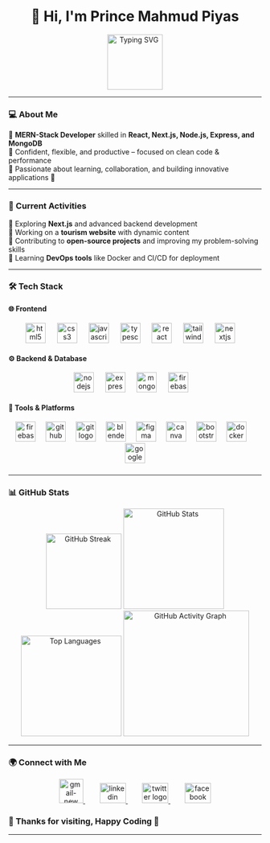 <h1 align="center">👋 Hi, I'm Prince Mahmud Piyas</h1>

<p align="center">
  <img height="110px" src="https://readme-typing-svg.herokuapp.com?font=Fira+Code&weight=500&size=20&pause=1000&color=F75029&center=true&vCenter=true&multiline=true&width=600&height=50&lines=MERN+Stack+Developer+%7C+Passionate+Problem+Solver;Building+Scalable+and+Efficient+Web+Applications" alt="Typing SVG">
</p>

---

### 💻 About Me  
🔹 **MERN-Stack Developer** skilled in **React, Next.js, Node.js, Express, and MongoDB**  
🔹 Confident, flexible, and productive – focused on clean code & performance  
🔹 Passionate about learning, collaboration, and building innovative applications 🚀  

---

### 🚀 Current Activities  
🔹 Exploring **Next.js** and advanced backend development  
🔹 Working on a **tourism website** with dynamic content  
🔹 Contributing to **open-source projects** and improving my problem-solving skills  
🔹 Learning **DevOps tools** like Docker and CI/CD for deployment  

---

### 🛠 Tech Stack  

#### **🌐 Frontend**  

<div align="center">
  <img src="https://cdn.jsdelivr.net/gh/devicons/devicon/icons/html5/html5-original.svg" height="40" alt="html5 logo"  />
  <img width="15" />
  <img src="https://cdn.jsdelivr.net/gh/devicons/devicon/icons/css3/css3-original.svg" height="40" alt="css3 logo"  />
  <img width="15" />
  <img src="https://cdn.jsdelivr.net/gh/devicons/devicon/icons/javascript/javascript-original.svg" height="40" alt="javascript logo"  />
  <img width="15" />
  <img src="https://cdn.jsdelivr.net/gh/devicons/devicon/icons/typescript/typescript-original.svg" height="40" alt="typescript logo"  />
  <img width="15" />
  <img src="https://cdn.jsdelivr.net/gh/devicons/devicon/icons/react/react-original.svg" height="40" alt="react logo"  />
  <img width="15" />
  <img src="https://cdn.simpleicons.org/tailwindcss/06B6D4" height="40" alt="tailwindcss logo"  />
  <img width="15" />
  <img src="https://img.shields.io/badge/Next.js-000000?logo=nextdotjs&logoColor=white&style=for-the-badge" height="40" alt="nextjs logo"  />
  <img width="15" />
</div>

#### **⚙ Backend & Database**  
<div align="center">
  <img src="https://img.shields.io/badge/Node.js-339933?logo=nodedotjs&logoColor=white&style=for-the-badge" height="40" alt="nodejs logo"  />
  <img width="15" />
  <img src="https://skillicons.dev/icons?i=express" height="40" alt="express logo"  />
  <img width="15" />
  <img src="https://skillicons.dev/icons?i=mongodb" height="40" alt="mongodb logo"  />
  <img width="15" />
  <img src="https://cdn.jsdelivr.net/gh/devicons/devicon/icons/firebase/firebase-plain.svg" height="40" alt="firebase logo"  />
  <img width="12" />
</div>

#### **🔧 Tools & Platforms**  

<div align="center">
  <img src="https://cdn.jsdelivr.net/gh/devicons/devicon/icons/firebase/firebase-plain.svg" height="40" alt="firebase logo"  />
  <img width="12" />
  <img src="https://skillicons.dev/icons?i=github" height="40" alt="github logo"  />
  <img width="12" />
  <img src="https://cdn.simpleicons.org/git/F05032" height="40" alt="git logo"  />
  <img width="12" />
  <img src="https://skillicons.dev/icons?i=blender" height="40" alt="blender logo"  />
  <img width="12" />
  <img src="https://skillicons.dev/icons?i=figma" height="40" alt="figma logo"  />
  <img width="12" />
  <img src="https://cdn.jsdelivr.net/gh/devicons/devicon/icons/canva/canva-original.svg" height="40" alt="canva logo"  />
  <img width="12" />
  <img src="https://cdn.jsdelivr.net/gh/devicons/devicon/icons/bootstrap/bootstrap-original.svg" height="40" alt="bootstrap logo"  />
  <img width="12" />
  <img src="https://cdn.jsdelivr.net/gh/devicons/devicon/icons/docker/docker-original.svg" height="40" alt="docker logo"  />
  <img width="12" />
  <img src="https://cdn.jsdelivr.net/gh/devicons/devicon/icons/googlecloud/googlecloud-original.svg" height="40" alt="googlecloud logo"  />
</div>

###


---

### 📊 GitHub Stats  

<div align="center">
  
  <!-- GitHub Streak -->
  <img src="https://github-readme-streak-stats.herokuapp.com/?user=pmppiyas&theme=dracula&hide_border=false" height="150" alt="GitHub Streak" />
  
  <!-- GitHub Stats -->
  <img src="https://github-readme-stats.vercel.app/api?username=pmppiyas&show_icons=true&theme=tokyonight&hide_border=true" height="200" alt="GitHub Stats" />
  
  <!-- Most Used Languages -->
  <img src="https://github-readme-stats.vercel.app/api/top-langs/?username=pmppiyas&layout=compact&theme=tokyonight&hide_border=true" height="200" alt="Top Languages" />
  
  <!-- GitHub Activity Graph -->
  <img src="https://github-readme-activity-graph.vercel.app/graph?username=pmppiyas&theme=react-dark&hide_border=true" height="250" alt="GitHub Activity Graph" />

</div>


---

### 🌍 Connect with Me  
<div align="center">
  <a href="mailto:princemahmudpiyas@gmail.com">
    <img width="48" height="48" src="https://img.icons8.com/color/48/gmail-new.png" alt="gmail-new"/>
  </a>
  <img width="25" />
  
  <a href="https://www.linkedin.com/in/pmppiyas" target="_blank">
    <img src="https://raw.githubusercontent.com/maurodesouza/profile-readme-generator/master/src/assets/icons/social/linkedin/default.svg" width="52" height="40" alt="linkedin logo" />
  </a>
  <img width="25" />
  
  <a href="https://x.com/pmppiyas" target="_blank">
    <img src="https://raw.githubusercontent.com/maurodesouza/profile-readme-generator/master/src/assets/icons/social/twitter/default.svg" width="52" height="40" alt="twitter logo" />
  </a>
  <img width="25" />

  <a href="https://www.facebook.com/princempiyas" target="_blank">
    <img src="https://raw.githubusercontent.com/maurodesouza/profile-readme-generator/master/src/assets/icons/social/facebook/default.svg" width="52" height="40" alt="facebook logo" />
  </a>
</div>


### 🌱 Thanks for visiting, Happy Coding 🚀

---



